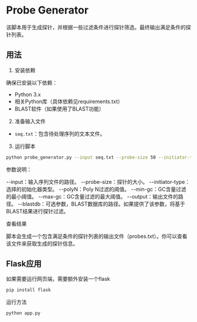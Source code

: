 # Probe Generator

该脚本用于生成探针，并根据一些过滤条件进行探针筛选。最终输出满足条件的探针列表。

## 用法

1. 安装依赖

确保已安装以下依赖：
- Python 3.x
- 相关Python库（具体依赖见requirements.txt）
- BLAST软件（如果使用了BLAST功能）

2. 准备输入文件

- `seq.txt`：包含待处理序列的文本文件。

3. 运行脚本

```bash
python probe_generator.py --input seq.txt --probe-size 50 --initiator-type B1 --polyN 2 --min-gc 0.3 --max-gc 0.5 --output probes.txt --blastdb blastdb.fasta
```

参数说明：

--input：输入序列文件的路径。
--probe-size：探针的大小。
--initiator-type：选择的初始化器类型。
--polyN：Poly N过滤的阈值。
--min-gc：GC含量过滤的最小阈值。
--max-gc：GC含量过滤的最大阈值。
--output：输出文件的路径。
--blastdb：可选参数，BLAST数据库的路径。如果提供了该参数，将基于BLAST结果进行探针过滤。

查看结果

脚本会生成一个包含满足条件的探针列表的输出文件（probes.txt）。你可以查看该文件来获取生成的探针信息。

## Flask应用

如果需要运行网页端，需要额外安装一个flask

```bash
pip install flask
```

运行方法

```
python app.py
```